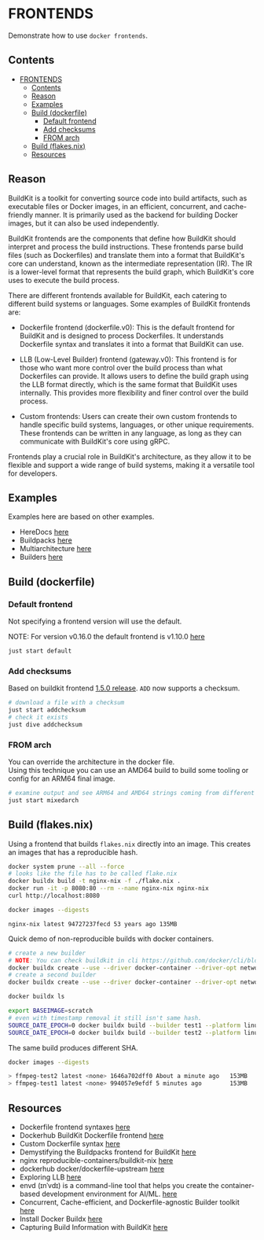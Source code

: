 # FRONTENDS

Demonstrate how to use `docker frontends`.  

## Contents

- [FRONTENDS](#frontends)
  - [Contents](#contents)
  - [Reason](#reason)
  - [Examples](#examples)
  - [Build (dockerfile)](#build-dockerfile)
    - [Default frontend](#default-frontend)
    - [Add checksums](#add-checksums)
    - [FROM arch](#from-arch)
  - [Build (flakes.nix)](#build-flakesnix)
  - [Resources](#resources)

## Reason

BuildKit is a toolkit for converting source code into build artifacts, such as executable files or Docker images, in an efficient, concurrent, and cache-friendly manner. It is primarily used as the backend for building Docker images, but it can also be used independently.  

BuildKit frontends are the components that define how BuildKit should interpret and process the build instructions. These frontends parse build files (such as Dockerfiles) and translate them into a format that BuildKit's core can understand, known as the intermediate representation (IR). The IR is a lower-level format that represents the build graph, which BuildKit's core uses to execute the build process.  

There are different frontends available for BuildKit, each catering to different build systems or languages. Some examples of BuildKit frontends are:  

* Dockerfile frontend (dockerfile.v0): This is the default frontend for BuildKit and is designed to process Dockerfiles. It understands Dockerfile syntax and translates it into a format that BuildKit can use.  

* LLB (Low-Level Builder) frontend (gateway.v0): This frontend is for those who want more control over the build process than what Dockerfiles can provide. It allows users to define the build graph using the LLB format directly, which is the same format that BuildKit uses internally. This provides more flexibility and finer control over the build process.  

* Custom frontends: Users can create their own custom frontends to handle specific build systems, languages, or other unique requirements. These frontends can be written in any language, as long as they can communicate with BuildKit's core using gRPC.  

Frontends play a crucial role in BuildKit's architecture, as they allow it to be flexible and support a wide range of build systems, making it a versatile tool for developers.  

## Examples

Examples here are based on other examples.  

* HereDocs [here](../60_heredocs/README.md)  
* Buildpacks [here](../43_python_buildpacks/README.md)  
* Multiarchitecture [here](../55_multiarch/README.md)  
* Builders [here](../90_builders/README.md)  

## Build (dockerfile)

### Default frontend

Not specifying a frontend version will use the default.  

NOTE: For version v0.16.0 the default frontend is v1.10.0 [here](https://github.com/moby/buildkit/releases/tag/v0.16.0)

```sh
just start default
```

### Add checksums

Based on buildkit frontend [1.5.0 release](https://github.com/moby/buildkit/releases/tag/dockerfile%2F1.5.0-labs).  `ADD` now supports a checksum.  

```sh
# download a file with a checksum
just start addchecksum
# check it exists
just dive addchecksum
```

### FROM arch

You can override the architecture in the docker file.  
Using this technique you can use an AMD64 build to build some tooling or config for an ARM64 final image.  

```sh
# examine output and see ARM64 and AMD64 strings coming from different architectures
just start mixedarch
```

## Build (flakes.nix)

Using a frontend that builds `flakes.nix` directly into an image.  This creates an images that has a reproducible hash.  

```sh
docker system prune --all --force
# looks like the file has to be called flake.nix
docker buildx build -t nginx-nix -f ./flake.nix .
docker run -it -p 8080:80 --rm --name nginx-nix nginx-nix
curl http://localhost:8080 

docker images --digests
```

```log
nginx-nix latest 94727237fecd 53 years ago 135MB
```

Quick demo of non-reproducible builds with docker containers.  

```sh
# create a new builder 
# NOTE: You can check buildkit in cli https://github.com/docker/cli/blob/master/vendor.mod or vendor.conf depending on commitid in docker version
docker buildx create --use --driver docker-container --driver-opt network=host --driver-opt image=moby/buildkit:v0.11.5 --name test1 --platform linux/amd64
# create a second builder
docker buildx create --use --driver docker-container --driver-opt network=host --driver-opt image=moby/buildkit:v0.11.5 --name test2 --platform linux/amd64

docker buildx ls

export BASEIMAGE=scratch
# even with timestamp removal it still isn't same hash.  
SOURCE_DATE_EPOCH=0 docker buildx build --builder test1 --platform linux/amd64 --load --build-arg=baseimage=$BASEIMAGE --progress=plain -f Dockerfile.ffmpeg --target PRODUCTION -t ffmpeg-test1 .
SOURCE_DATE_EPOCH=0 docker buildx build --builder test2 --platform linux/amd64 --load --build-arg=baseimage=$BASEIMAGE --progress=plain -f Dockerfile.ffmpeg --target PRODUCTION -t ffmpeg-test2 .
```

The same build produces different SHA.  

```sh
docker images --digests

> ffmpeg-test2 latest <none> 1646a702dff0 About a minute ago   153MB
> ffmpeg-test1 latest <none> 994057e9efdf 5 minutes ago        153MB
```

## Resources

* Dockerfile frontend syntaxes [here](https://github.com/moby/buildkit/blob/dockerfile/1.4.0/frontend/dockerfile/docs/syntax.md#linked-copies-copy---link-add---link)  
* Dockerhub BuildKit Dockerfile frontend [here](https://hub.docker.com/r/docker/dockerfile)
* Custom Dockerfile syntax [here](https://docs.docker.com/build/buildkit/dockerfile-frontend/)
* Demystifying the Buildpacks frontend for BuildKit [here](https://shemleong.medium.com/demystifying-the-buildpacks-buildkit-frontend-6e9378001c6c)  
* nginx reproducible-containers/buildkit-nix [here](https://github.com/reproducible-containers/buildkit-nix/blob/master/examples/nginx-flake/flake.nix)  
* dockerhub docker/dockerfile-upstream [here](https://hub.docker.com/r/docker/dockerfile-upstream)
* Exploring LLB [here](https://github.com/moby/buildkit#exploring-llb)
* envd (ɪnˈvdɪ) is a command-line tool that helps you create the container-based development environment for AI/ML. [here](https://github.com/tensorchord/envd/)  
* Concurrent, Cache-efficient, and Dockerfile-agnostic Builder toolkit [here](https://morioh.com/p/274c9a97e133)
* Install Docker Buildx [here](https://docs.docker.com/build/install-buildx/)  
* Capturing Build Information with BuildKit [here](https://www.docker.com/blog/capturing-build-information-buildkit/)  
